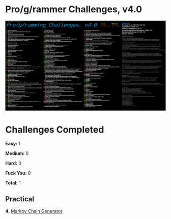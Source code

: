 # Pro/g/rammer Challenges, v4.0
![Pro/g/rammer Challenges List](progamerchallenges.png)

# Challenges Completed
**Easy:** 1

**Medium:** 0

**Hard:** 0

**Fuck You:** 0

**Total:** 1


## Practical
**4.** [Markov Chain Generator](MarkovChainer)
